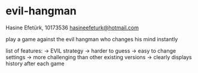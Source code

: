# evil-hangman

Hasine Efetürk, 10173536 <hasineefeturk@hotmail.com>

play a game against the evil hangman who changes his mind instantly

list of features:
-> EVIL strategy
-> harder to guess
-> easy to change settings
-> more challenging than other existing versions
-> clearly displays history after each game
